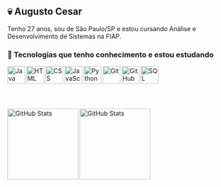 ## :skull: Augusto Cesar

Tenho 27 anos, sou de São Paulo/SP e estou cursando Análise e Desenvolvimento de Sistemas na FIAP.

### :robot: Tecnologias que tenho conhecimento e estou estudando
<div display="flex">
  <img align="left" alt="Java" title="Java" width="40px" src="https://cdn.jsdelivr.net/gh/devicons/devicon@latest/icons/java/java-original.svg"/>
  <img align="left" alt="HTML" title="HTML" width="40px" src="https://cdn.jsdelivr.net/gh/devicons/devicon@latest/icons/html5/html5-original-wordmark.svg""/>
  <img align="left" alt="CSS" title="CSS" width="40px" src="https://cdn.jsdelivr.net/gh/devicons/devicon@latest/icons/css3/css3-original-wordmark.svg"/>
  <img align="left" alt="JavaScript" title="JavaScript" width="40px" src="https://cdn.jsdelivr.net/gh/devicons/devicon@latest/icons/javascript/javascript-original.svg"/>
  <img align="left" alt="Python" title="Python" width="40px" src="https://cdn.jsdelivr.net/gh/devicons/devicon@latest/icons/python/python-original.svg"/>
  <img align="left" alt="Git" title="Git" width="40px" src="https://cdn.jsdelivr.net/gh/devicons/devicon@latest/icons/git/git-original.svg"/>
  <img align="left" alt="GitHub" title="GitHub" width="40px" src="https://cdn.jsdelivr.net/gh/devicons/devicon@latest/icons/github/github-original.svg"/>
  <img align="left" alt="SQL Developer" title="SQL Developer" width="40px" src="https://cdn.jsdelivr.net/gh/devicons/devicon@latest/icons/sqldeveloper/sqldeveloper-plain.svg"/>
</div><br><br>

<br><br><div>
<a href="https://github.com/AugustoCesr">
<img align="left" loading="lazy" height="160em" alt="GitHub Stats" src="https://github-readme-stats.vercel.app/api?username=AugustoCesr&show_icons=true&include_all_commits=true&count_private=true&locale=pt-br&theme=github_dark"/>
<img align="left" loading="lazy" height="160em" alt="GitHub Stats" src="https://github-readme-stats.vercel.app/api/top-langs/?username=AugustoCesr&layout=compact&langs_count=7&locale=pt-br&custom_title=Tecnologias&theme=github_dark"/>
</div>
